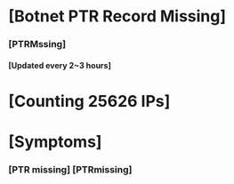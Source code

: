 # [Botnet PTR Record Missing]
### [PTRMssing]
#### [Updated every 2~3 hours]

# [Counting 25626 IPs]

# [Symptoms] 
###   [PTR missing] [PTRmissing]
